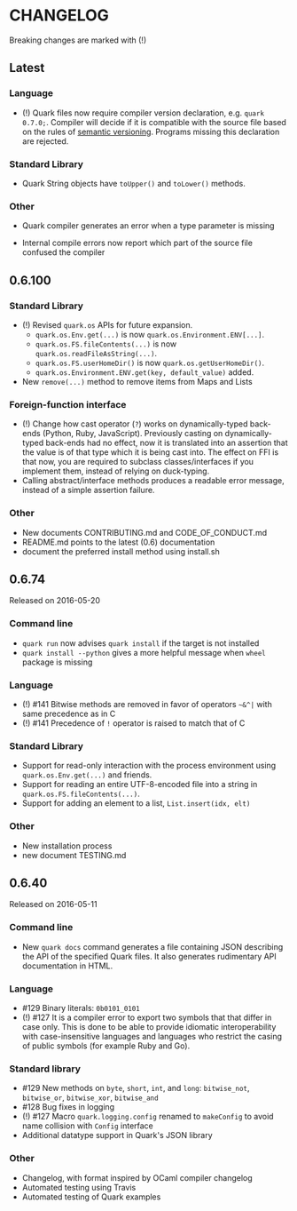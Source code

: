 CHANGELOG
=========

Breaking changes are marked with (!)

Latest
------

### Language

* (!) Quark files now require compiler version declaration, e.g.
  `quark 0.7.0;`. Compiler will decide if it is compatible with the source
  file based on the rules of [semantic versioning](http://semver.org).
  Programs missing this declaration are rejected.

### Standard Library

* Quark String objects have `toUpper()` and `toLower()` methods.


### Other

* Quark compiler generates an error when a type parameter is missing

* Internal compile errors now report which part of the source file
  confused the compiler

0.6.100
-------

### Standard Library

* (!) Revised `quark.os` APIs for future expansion.
  * `quark.os.Env.get(...)` is now `quark.os.Environment.ENV[...]`.
  * `quark.os.FS.fileContents(...)` is now `quark.os.readFileAsString(...)`.
  * `quark.os.FS.userHomeDir()` is now `quark.os.getUserHomeDir()`.
  * `quark.os.Environment.ENV.get(key, default_value)` added.
* New `remove(...)` method to remove items from Maps and Lists

### Foreign-function interface

* (!) Change how cast operator (`?`) works on dynamically-typed back-ends
  (Python, Ruby, JavaScript). Previously casting on dynamically-typed back-ends
  had no effect, now it is translated into an assertion that the value is
  of that type which it is being cast into. The effect on FFI is that now,
  you are required to subclass classes/interfaces if you implement them,
  instead of relying on duck-typing.
* Calling abstract/interface methods produces a readable error message,
  instead of a simple assertion failure.

### Other

* New documents CONTRIBUTING.md and CODE_OF_CONDUCT.md
* README.md points to the latest (0.6) documentation
* document the preferred install method using install.sh

0.6.74
------

Released on 2016-05-20

### Command line

* `quark run` now advises `quark install` if the target is not installed
* `quark install --python` gives a more helpful message when `wheel`
  package is missing

### Language

* (!) #141 Bitwise methods are removed in favor of operators `~&^|` with same
  precedence as in C
* (!) #141 Precedence of `!` operator is raised to match that of C

### Standard Library

* Support for read-only interaction with the process environment using
  `quark.os.Env.get(...)` and friends.
* Support for reading an entire UTF-8-encoded file into a string in
  `quark.os.FS.fileContents(...)`.
* Support for adding an element to a list, `List.insert(idx, elt)`

### Other

* New installation process
* new document TESTING.md

0.6.40
------

Released on 2016-05-11

### Command line

* New `quark docs` command generates a file containing JSON describing the API
  of the specified Quark files. It also generates rudimentary API documentation
  in HTML.

### Language

* #129 Binary literals: `0b0101_0101`
* (!) #127 It is a compiler error to export two symbols that that differ in
  case only. This is done to be able to provide idiomatic interoperability with
  case-insensitive languages and languages who restrict the casing of public
  symbols (for example Ruby and Go).

### Standard library

* #129 New methods on `byte`, `short`, `int`, and `long`:
  `bitwise_not`, `bitwise_or`, `bitwise_xor`, `bitwise_and`
* #128 Bug fixes in logging
* (!) #127 Macro `quark.logging.config` renamed to `makeConfig` to avoid name
  collision with `Config` interface
* Additional datatype support in Quark's JSON library

### Other

* Changelog, with format inspired by OCaml compiler changelog
* Automated testing using Travis
* Automated testing of Quark examples
